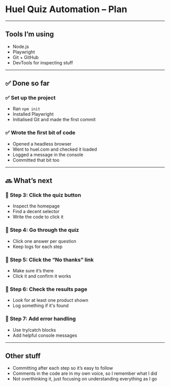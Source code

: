 # Huel Quiz Automation – Plan

---

## Tools I’m using
- Node.js
- Playwright
- Git + GitHub
- DevTools for inspecting stuff

---

## ✅ Done so far

### ✅ Set up the project
- Ran `npm init`
- Installed Playwright
- Initialised Git and made the first commit

### ✅ Wrote the first bit of code
- Opened a headless browser
- Went to huel.com and checked it loaded
- Logged a message in the console
- Committed that bit too

---

## 🔜 What’s next

### 🔲 Step 3: Click the quiz button
- Inspect the homepage
- Find a decent selector
- Write the code to click it

### 🔲 Step 4: Go through the quiz
- Click one answer per question
- Keep logs for each step

### 🔲 Step 5: Click the “No thanks” link
- Make sure it’s there
- Click it and confirm it works

### 🔲 Step 6: Check the results page
- Look for at least one product shown
- Log something if it's found

### 🔲 Step 7: Add error handling
- Use try/catch blocks
- Add helpful console messages

---

## Other stuff
- Committing after each step so it’s easy to follow
- Comments in the code are in my own voice, so I remember what I did
- Not overthinking it, just focusing on understanding everything as I go